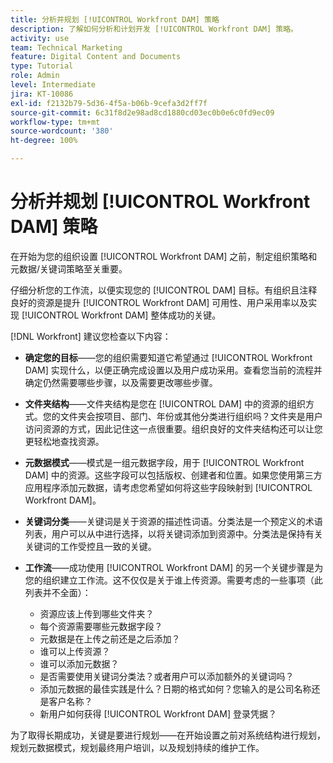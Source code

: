 ```yaml
---
title: 分析并规划 [!UICONTROL Workfront DAM] 策略
description: 了解如何分析和计划开发 [!UICONTROL Workfront DAM] 策略。
activity: use
team: Technical Marketing
feature: Digital Content and Documents
type: Tutorial
role: Admin
level: Intermediate
jira: KT-10086
exl-id: f2132b79-5d36-4f5a-b06b-9cefa3d2ff7f
source-git-commit: 6c31f8d2e98ad8cd1880cd03ec0b0e6c0fd9ec09
workflow-type: tm+mt
source-wordcount: '380'
ht-degree: 100%

---
```


# 分析并规划 [!UICONTROL Workfront DAM] 策略

在开始为您的组织设置 [!UICONTROL Workfront DAM] 之前，制定组织策略和元数据/关键词策略至关重要。

仔细分析您的工作流，以便实现您的 [!UICONTROL DAM] 目标。有组织且注释良好的资源是提升 [!UICONTROL Workfront DAM] 可用性、用户采用率以及实现 [!UICONTROL Workfront DAM] 整体成功的关键。

[!DNL Workfront] 建议您检查以下内容：

* **确定您的目标**——您的组织需要知道它希望通过 [!UICONTROL Workfront DAM] 实现什么，以便正确完成设置以及用户成功采用。查看您当前的流程并确定仍然需要哪些步骤，以及需要更改哪些步骤。
* **文件夹结构**——文件夹结构是您在 [!UICONTROL DAM] 中的资源的组织方式。您的文件夹会按项目、部门、年份或其他分类进行组织吗？文件夹是用户访问资源的方式，因此记住这一点很重要。组织良好的文件夹结构还可以让您更轻松地查找资源。
* **元数据模式**——模式是一组元数据字段，用于 [!UICONTROL Workfront DAM] 中的资源。这些字段可以包括版权、创建者和位置。如果您使用第三方应用程序添加元数据，请考虑您希望如何将这些字段映射到 [!UICONTROL Workfront DAM]。
* **关键词分类**——关键词是关于资源的描述性词语。分类法是一个预定义的术语列表，用户可以从中进行选择，以将关键词添加到资源中。分类法是保持有关关键词的工作受控且一致的关键。
* **工作流**——成功使用 [!UICONTROL Workfront DAM] 的另一个关键步骤是为您的组织建立工作流。这不仅仅是关于谁上传资源。需要考虑的一些事项（此列表并不全面）：

   * 资源应该上传到哪些文件夹？
   * 每个资源需要哪些元数据字段？
   * 元数据是在上传之前还是之后添加？
   * 谁可以上传资源？
   * 谁可以添加元数据？
   * 是否需要使用关键词分类法？或者用户可以添加额外的关键词吗？
   * 添加元数据的最佳实践是什么？日期的格式如何？您输入的是公司名称还是客户名称？
   * 新用户如何获得 [!UICONTROL Workfront DAM] 登录凭据？

为了取得长期成功，关键是要进行规划——在开始设置之前对系统结构进行规划，规划元数据模式，规划最终用户培训，以及规划持续的维护工作。
